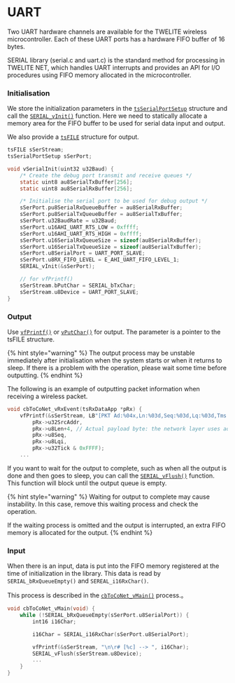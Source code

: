 # UART

Two UART hardware channels are available for the TWELITE wireless microcontroller. Each of these UART ports has a hardware FIFO buffer of 16 bytes.

SERIAL library (serial.c and uart.c) is the standard method for processing in TWELITE NET, which handles UART interrupts and provides an API for I/O procedures using FIFO memory allocated in the microcontroller.

### Initialisation

We store the initialization parameters in the [`tsSerialPortSetup`](serial-raiburari/tsserialportsetup.md) structure and call the [`SERIAL_vInit()`](serial-raiburari/serial_vinit.md) function. Here we need to statically allocate a memory area for the FIFO buffer to be used for serial data input and output.

We also provide a [`tsFILE`](fprintf-raiburari/tsfile.md) structure for output.

```c
tsFILE sSerStream;
tsSerialPortSetup sSerPort;

void vSerialInit(uint32 u32Baud) {
	/* Create the debug port transmit and receive queues */
	static uint8 au8SerialTxBuffer[256];
	static uint8 au8SerialRxBuffer[256];

	/* Initialise the serial port to be used for debug output */
	sSerPort.pu8SerialRxQueueBuffer = au8SerialRxBuffer;
	sSerPort.pu8SerialTxQueueBuffer = au8SerialTxBuffer;
	sSerPort.u32BaudRate = u32Baud;
	sSerPort.u16AHI_UART_RTS_LOW = 0xffff;
	sSerPort.u16AHI_UART_RTS_HIGH = 0xffff;
	sSerPort.u16SerialRxQueueSize = sizeof(au8SerialRxBuffer);
	sSerPort.u16SerialTxQueueSize = sizeof(au8SerialTxBuffer);
	sSerPort.u8SerialPort = UART_PORT_SLAVE;
	sSerPort.u8RX_FIFO_LEVEL = E_AHI_UART_FIFO_LEVEL_1;
	SERIAL_vInit(&sSerPort);

	// for vfPrintf()
	sSerStream.bPutChar = SERIAL_bTxChar;
	sSerStream.u8Device = UART_PORT_SLAVE;
}
```

### Output

Use [`vfPrintf()`](fprintf-raiburari/vfprintf.md) or [`vPutChar()`](fprintf-raiburari/vputchar.md) for output. The parameter is a pointer to the tsFILE structure.

{% hint style="warning" %}
The output process may be unstable immediately after initialisation when the system starts or when it returns to sleep. If there is a problem with the operation, please wait some time before outputting.
{% endhint %}



The following is an example of outputting packet information when receiving a wireless packet.

```c
void cbToCoNet_vRxEvent(tsRxDataApp *pRx) {
	vfPrintf(&sSerStream, LB"[PKT Ad:%04x,Ln:%03d,Seq:%03d,Lq:%03d,Tms:%05d \"",
		pRx->u32SrcAddr,
		pRx->u8Len+4, // Actual payload byte: the network layer uses additional 4 bytes.
		pRx->u8Seq,
		pRx->u8Lqi,
		pRx->u32Tick & 0xFFFF);
	...
```



If you want to wait for the output to complete, such as when all the output is done and then goes to sleep, you can call the [`SERIAL_vFlush()`](serial-raiburari/serial_vflush.md) function. This function will block until the output queue is empty.

{% hint style="warning" %}
Waiting for output to complete may cause instability. In this case, remove this waiting process and check the operation.

If the waiting process is omitted and the output is interrupted, an extra FIFO memory is allocated for the output.
{% endhint %}

### Input

When there is an input, data is put into the FIFO memory registered at the time of initialization in the library. This data is read by `SERIAL_bRxQueueEmpty()` and `SEREAL_i16RxChar()`.

This process is described in the [`cbToCoNet_vMain()`](../../../twelite-net-api-ref/krubakku/cbtoconet_vmain.md) process.。

```c
void cbToCoNet_vMain(void) {
	while (!SERIAL_bRxQueueEmpty(sSerPort.u8SerialPort)) {
		int16 i16Char;

		i16Char = SERIAL_i16RxChar(sSerPort.u8SerialPort);

		vfPrintf(&sSerStream, "\n\r# [%c] --> ", i16Char);
	    SERIAL_vFlush(sSerStream.u8Device);
		...
	}
}
```
